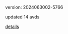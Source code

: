 version: 2024063002-5766

updated 14 avds

[details](https://github.com/0x74f917491bfa7ebfa379/ali_avd_db/blob/master/change_log/2024/06/30/02/5766.txt)